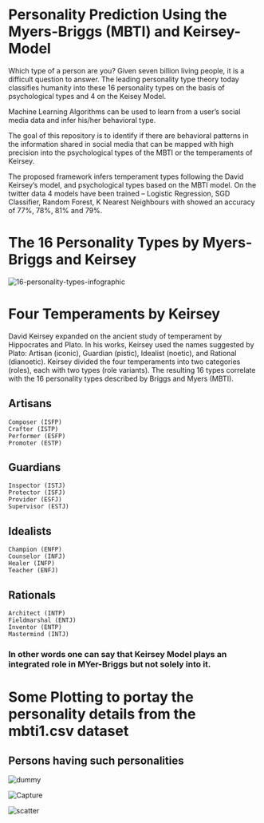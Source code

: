 # Personality Prediction Using the Myers-Briggs (MBTI) and Keirsey-Model

Which type of a person are you? Given seven billion living people, it is a difficult question to answer. The leading personality type theory today classifies humanity into these 16 personality types on the basis of psychological types and 4 on the Keisey Model.

Machine Learning Algorithms can be used to learn from a user’s social
media data and infer his/her behavioral type.

The goal of this repository is to identify if there are behavioral patterns in the information
shared in social media that can be mapped with high precision into the psychological types of
the MBTI or the temperaments of Keirsey.

The proposed framework infers temperament types following the David Keirsey’s model, and psychological types based on the MBTI model. On the twitter data 4 models have been trained – Logistic Regression, SGD Classifier, Random Forest, K Nearest Neighbours with showed an accuracy of 77%, 78%, 81% and 79%.

# The 16 Personality Types by Myers-Briggs and Keirsey

![16-personality-types-infographic](https://user-images.githubusercontent.com/39180928/90257882-61143980-de65-11ea-9361-fd4c196273a1.jpg)

# Four Temperaments by Keirsey

David Keirsey expanded on the ancient study of temperament by Hippocrates and Plato. In his works, Keirsey used the names suggested by Plato: Artisan (iconic), Guardian (pistic), Idealist (noetic), and Rational (dianoetic). Keirsey divided the four temperaments into two categories (roles), each with two types (role variants). The resulting 16 types correlate with the 16 personality types described by Briggs and Myers (MBTI).

## Artisans
    Composer (ISFP)
    Crafter (ISTP)
    Performer (ESFP)
    Promoter (ESTP)

## Guardians
    Inspector (ISTJ)
    Protector (ISFJ)
    Provider (ESFJ)
    Supervisor (ESTJ)

## Idealists
    Champion (ENFP)
    Counselor (INFJ)
    Healer (INFP)
    Teacher (ENFJ)

## Rationals
    Architect (INTP)
    Fieldmarshal (ENTJ)
    Inventor (ENTP)
    Mastermind (INTJ)


### In other words one can say that Keirsey Model plays an integrated role in MYer-Briggs but not solely into it.

# Some Plotting to portay the personality details from the mbti1.csv dataset

## Persons having such personalities

![dummy](https://user-images.githubusercontent.com/39180928/90258640-76d62e80-de66-11ea-8dc0-ff19c9d3ba7f.png)

![Capture](https://user-images.githubusercontent.com/39180928/90329195-2246c680-dfc0-11ea-9a1a-919154d1a995.PNG)

![scatter](https://user-images.githubusercontent.com/39180928/90526588-350ef600-e18e-11ea-9a52-ba74144d9b4a.png)
